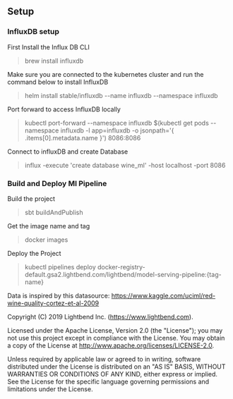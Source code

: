 ## Setup

### InfluxDB setup
First Install the Influx DB CLI
> brew install influxdb

Make sure you are connected to the kubernetes cluster and run the command below to install InfluxDB
> helm install stable/influxdb --name influxdb --namespace influxdb

Port forward to access InfluxDB locally 
> kubectl port-forward --namespace influxdb $(kubectl get pods --namespace influxdb -l app=influxdb -o jsonpath='{ .items[0].metadata.name }') 8086:8086

Connect to influxDB and create Database
>  influx -execute 'create database wine_ml' -host localhost -port 8086


### Build and Deploy Ml Pipeline

Build the project
> sbt buildAndPublish

Get the image name and tag
> docker images

Deploy the Project
> kubectl pipelines deploy docker-registry-default.gsa2.lightbend.com/lightbend/model-serving-pipeline:{tag-name}


Data is inspired by this datasource: 
https://www.kaggle.com/uciml/red-wine-quality-cortez-et-al-2009

Copyright (C) 2019 Lightbend Inc. (https://www.lightbend.com).

Licensed under the Apache License, Version 2.0 (the "License"); you may not use this project except in compliance with the License. You may obtain a copy of the License at http://www.apache.org/licenses/LICENSE-2.0.

Unless required by applicable law or agreed to in writing, software distributed under the License is distributed on an "AS IS" BASIS, WITHOUT WARRANTIES OR CONDITIONS OF ANY KIND, either express or implied. See the License for the specific language governing permissions and limitations under the License.